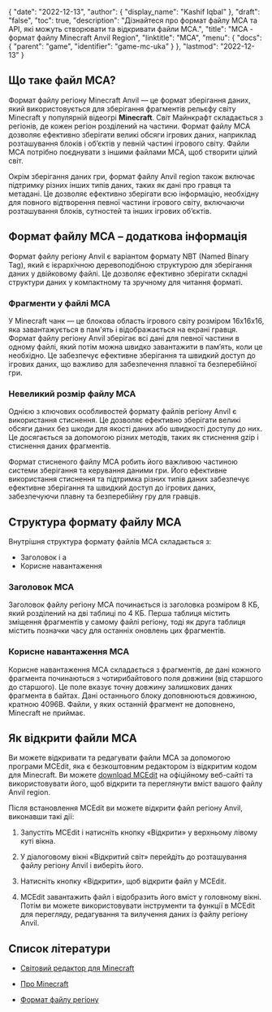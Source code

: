 {
  "date": "2022-12-13",
  "author": {
    "display_name": "Kashif Iqbal"
},
  "draft": "false",
  "toc": true,
  "description": "Дізнайтеся про формат файлу MCA та API, які можуть створювати та відкривати файли MCA.",
  "title": "MCA - формат файлу Minecraft Anvil Region",
  "linktitle": "MCA",
  "menu": {
    "docs": {
      "parent": "game",
      "identifier": "game-mc-uka"
}
},
  "lastmod": "2022-12-13"
}

## Що таке файл MCA?

Формат файлу регіону Minecraft Anvil — це формат зберігання даних, який використовується для зберігання фрагментів рельєфу світу Minecraft у популярній відеогрі **Minecraft**. Світ Майнкрафт складається з регіонів, де кожен регіон розділений на частини. Формат файлу MCA дозволяє ефективно зберігати великі обсяги ігрових даних, наприклад розташування блоків і об’єктів у певній частині ігрового світу. Файли MCA потрібно поєднувати з іншими файлами MCA, щоб створити цілий світ.

Окрім зберігання даних гри, формат файлу Anvil region також включає підтримку різних інших типів даних, таких як дані про гравця та метадані. Це дозволяє ефективно зберігати всю інформацію, необхідну для повного відтворення певної частини ігрового світу, включаючи розташування блоків, сутностей та інших ігрових об’єктів.

## Формат файлу MCA – додаткова інформація

Формат файлу регіону Anvil є варіантом формату NBT (Named Binary Tag), який є ієрархічною деревоподібною структурою для зберігання даних у двійковому файлі. Це дозволяє ефективно зберігати складні структури даних у компактному та зручному для читання форматі.

### Фрагменти у файлі MCA

У Minecraft чанк — це блокова область ігрового світу розміром 16x16x16, яка завантажується в пам'ять і відображається на екрані гравця. Формат файлу регіону Anvil зберігає всі дані для певної частини в одному файлі, який потім можна швидко завантажити в пам’ять, коли це необхідно. Це забезпечує ефективне зберігання та швидкий доступ до ігрових даних, що важливо для забезпечення плавної та безперебійної гри.

### Невеликий розмір файлу MCA

Однією з ключових особливостей формату файлів регіону Anvil є використання стиснення. Це дозволяє ефективно зберігати великі обсяги даних без шкоди для якості даних або швидкості доступу до них. Це досягається за допомогою різних методів, таких як стиснення gzip і стиснення даних фрагментів.

Формат стисненого файлу MCA робить його важливою частиною системи зберігання та керування даними гри. Його ефективне використання стиснення та підтримка різних типів даних забезпечує ефективне зберігання та швидкий доступ до ігрових даних, забезпечуючи плавну та безперебійну гру для гравців.

## Структура формату файлу MCA

Внутрішня структура формату файлів MCA складається з:
 * Заголовок і a
 * Корисне навантаження

### Заголовок MCA

Заголовок файлу регіону MCA починається із заголовка розміром 8 КБ, який розділений на дві таблиці по 4 КБ. Перша таблиця містить зміщення фрагментів у самому файлі регіону, тоді як друга таблиця містить позначки часу для останніх оновлень цих фрагментів.

### Корисне навантаження MCA

Корисне навантаження MCA складається з фрагментів, де дані кожного фрагмента починаються з чотирибайтового поля довжини (від старшого до старшого). Це поле вказує точну довжину залишкових даних фрагмента в байтах. Дані останнього блоку доповнюються довжиною, кратною 4096B. Файли, у яких останній фрагмент не доповнено, Minecraft не приймає.

## Як відкрити файли MCA

Ви можете відкривати та редагувати файли MCA за допомогою програми MCEdit, яка є безкоштовним редактором із відкритим кодом для Minecraft. Ви можете [download MCEdit](https://www.mcedit.net/) на офіційному веб-сайті та використовувати його, щоб відкрити та переглянути вміст вашого файлу Anvil region.

Після встановлення MCEdit ви можете відкрити файл регіону Anvil, виконавши такі дії:

 1. Запустіть MCEdit і натисніть кнопку «Відкрити» у верхньому лівому куті вікна.

 1. У діалоговому вікні «Відкритий світ» перейдіть до розташування файлу регіону Anvil і виберіть його.

 1. Натисніть кнопку «Відкрити», щоб відкрити файл у MCEdit.

 1. MCEdit завантажить файл і відобразить його вміст у головному вікні. Потім ви можете використовувати інструменти та функції в MCEdit для перегляду, редагування та вилучення даних із файлу регіону Anvil.

## Список літератури

* [Світовий редактор для Minecraft](https://www.mcedit.net/)

* [Про Minecraft](https://www.minecraft.net/)

* [Формат файлу регіону](https://minecraft.fandom.com/wiki/Region_file_format)


